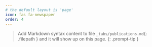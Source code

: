 ```yaml
---
# the default layout is 'page'
icon: fas fa-newspaper
order: 4
---
```


> Add Markdown syntax content to file `_tabs/publications.md`{: .filepath } and it will show up on this page.
> {: .prompt-tip }
